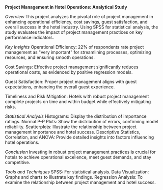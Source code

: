 **Project Management in Hotel Operations: Analytical Study**

*Overview*
This project analyzes the pivotal role of project management in enhancing operational efficiency, cost savings, guest satisfaction, and overall success in the hotel industry. Using SPSS for statistical analysis, the study evaluates the impact of project management practices on key performance indicators.

*Key Insights*
Operational Efficiency: 22% of respondents rate project management as "very important" for streamlining processes, optimizing resources, and ensuring smooth operations.

Cost Savings: Effective project management significantly reduces operational costs, as evidenced by positive regression models.

Guest Satisfaction: Proper project management aligns with guest expectations, enhancing the overall guest experience.

Timeliness and Risk Mitigation: Hotels with robust project management complete projects on time and within budget while effectively mitigating risks.

*Statistical Analysis*
Histograms: Display the distribution of importance ratings.
Normal P-P Plots: Show the distribution of errors, confirming model reliability.
Scatterplots: Illustrate the relationship between project management importance and hotel success.
Descriptive Statistics, Correlation, and ANOVA: Provide detailed insights into factors influencing hotel operations.

*Conclusion*
Investing in robust project management practices is crucial for hotels to achieve operational excellence, meet guest demands, and stay competitive.

*Tools and Techniques*
SPSS: For statistical analysis.
Data Visualization: Graphs and charts to illustrate key findings.
Regression Analysis: To examine the relationship between project management and hotel success.
